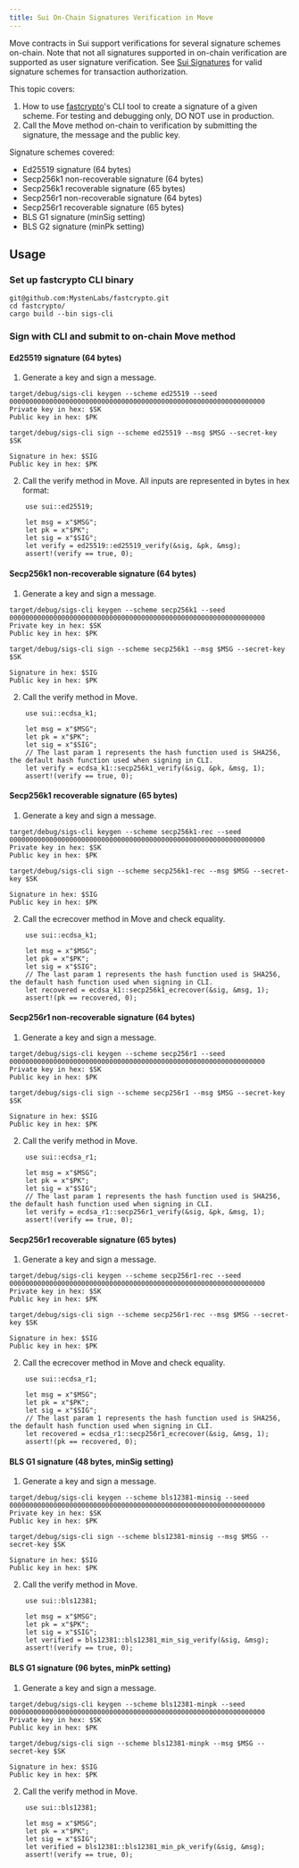 ```yaml
---
title: Sui On-Chain Signatures Verification in Move
---
```


Move contracts in Sui support verifications for several signature schemes on-chain. Note that not all signatures supported in on-chain verification are supported as user signature verification. See [Sui Signatures](sui-signatures.md#user-signature) for valid signature schemes for transaction authorization.

This topic covers:
 1. How to use [fastcrypto](https://github.com/MystenLabs/fastcrypto)'s CLI tool to create a signature of a given scheme. For testing and debugging only, DO NOT use in production.
 1. Call the Move method on-chain to verification by submitting the signature, the message and the public key. 

Signature schemes covered: 
 * Ed25519 signature (64 bytes)
 * Secp256k1 non-recoverable signature (64 bytes)
 * Secp256k1 recoverable signature (65 bytes)
 * Secp256r1 non-recoverable signature (64 bytes)
 * Secp256r1 recoverable signature (65 bytes)
 * BLS G1 signature (minSig setting)
 * BLS G2 signature (minPk setting)

## Usage

### Set up fastcrypto CLI binary

```shell
git@github.com:MystenLabs/fastcrypto.git
cd fastcrypto/
cargo build --bin sigs-cli
```

### Sign with CLI and submit to on-chain Move method

#### Ed25519 signature (64 bytes)

1. Generate a key and sign a message. 

```shell
target/debug/sigs-cli keygen --scheme ed25519 --seed 0000000000000000000000000000000000000000000000000000000000000000                
Private key in hex: $SK
Public key in hex: $PK

target/debug/sigs-cli sign --scheme ed25519 --msg $MSG --secret-key  $SK

Signature in hex: $SIG
Public key in hex: $PK
```

2. Call the verify method in Move. All inputs are represented in bytes in hex format:

```move
    use sui::ed25519;

    let msg = x"$MSG";
    let pk = x"$PK";
    let sig = x"$SIG";
    let verify = ed25519::ed25519_verify(&sig, &pk, &msg);
    assert!(verify == true, 0);
```

#### Secp256k1 non-recoverable signature (64 bytes)

1. Generate a key and sign a message. 

```shell
target/debug/sigs-cli keygen --scheme secp256k1 --seed 0000000000000000000000000000000000000000000000000000000000000000                
Private key in hex: $SK
Public key in hex: $PK

target/debug/sigs-cli sign --scheme secp256k1 --msg $MSG --secret-key $SK

Signature in hex: $SIG
Public key in hex: $PK
```

2. Call the verify method in Move.

```move
    use sui::ecdsa_k1;
    
    let msg = x"$MSG";
    let pk = x"$PK";
    let sig = x"$SIG";
    // The last param 1 represents the hash function used is SHA256, the default hash function used when signing in CLI.
    let verify = ecdsa_k1::secp256k1_verify(&sig, &pk, &msg, 1);
    assert!(verify == true, 0);
```

#### Secp256k1 recoverable signature (65 bytes)

1. Generate a key and sign a message. 

```shell
target/debug/sigs-cli keygen --scheme secp256k1-rec --seed 0000000000000000000000000000000000000000000000000000000000000000                
Private key in hex: $SK
Public key in hex: $PK

target/debug/sigs-cli sign --scheme secp256k1-rec --msg $MSG --secret-key $SK

Signature in hex: $SIG
Public key in hex: $PK
```

2. Call the ecrecover method in Move and check equality.
```move
    use sui::ecdsa_k1;

    let msg = x"$MSG";
    let pk = x"$PK";
    let sig = x"$SIG";
    // The last param 1 represents the hash function used is SHA256, the default hash function used when signing in CLI.
    let recovered = ecdsa_k1::secp256k1_ecrecover(&sig, &msg, 1);
    assert!(pk == recovered, 0);
```

#### Secp256r1 non-recoverable signature (64 bytes)

1. Generate a key and sign a message. 

```shell
target/debug/sigs-cli keygen --scheme secp256r1 --seed 0000000000000000000000000000000000000000000000000000000000000000                
Private key in hex: $SK
Public key in hex: $PK

target/debug/sigs-cli sign --scheme secp256r1 --msg $MSG --secret-key $SK

Signature in hex: $SIG
Public key in hex: $PK
```

2. Call the verify method in Move.

```move
    use sui::ecdsa_r1;

    let msg = x"$MSG";
    let pk = x"$PK";
    let sig = x"$SIG";
    // The last param 1 represents the hash function used is SHA256, the default hash function used when signing in CLI.
    let verify = ecdsa_r1::secp256r1_verify(&sig, &pk, &msg, 1);
    assert!(verify == true, 0);
```

#### Secp256r1 recoverable signature (65 bytes)

1. Generate a key and sign a message. 

```shell
target/debug/sigs-cli keygen --scheme secp256r1-rec --seed 0000000000000000000000000000000000000000000000000000000000000000                
Private key in hex: $SK
Public key in hex: $PK

target/debug/sigs-cli sign --scheme secp256r1-rec --msg $MSG --secret-key $SK

Signature in hex: $SIG
Public key in hex: $PK
```

2. Call the ecrecover method in Move and check equality.

```move
    use sui::ecdsa_r1;

    let msg = x"$MSG";
    let pk = x"$PK";
    let sig = x"$SIG";
    // The last param 1 represents the hash function used is SHA256, the default hash function used when signing in CLI.
    let recovered = ecdsa_r1::secp256r1_ecrecover(&sig, &msg, 1);
    assert!(pk == recovered, 0);
```

#### BLS G1 signature (48 bytes, minSig setting)

1. Generate a key and sign a message. 

```shell
target/debug/sigs-cli keygen --scheme bls12381-minsig --seed 0000000000000000000000000000000000000000000000000000000000000000                
Private key in hex: $SK
Public key in hex: $PK

target/debug/sigs-cli sign --scheme bls12381-minsig --msg $MSG --secret-key $SK

Signature in hex: $SIG
Public key in hex: $PK
```

2. Call the verify method in Move.

```move
    use sui::bls12381;

    let msg = x"$MSG";
    let pk = x"$PK";
    let sig = x"$SIG";
    let verified = bls12381::bls12381_min_sig_verify(&sig, &msg);
    assert!(verify == true, 0);
```

#### BLS G1 signature (96 bytes, minPk setting)

1. Generate a key and sign a message. 

```shell
target/debug/sigs-cli keygen --scheme bls12381-minpk --seed 0000000000000000000000000000000000000000000000000000000000000000                
Private key in hex: $SK
Public key in hex: $PK

target/debug/sigs-cli sign --scheme bls12381-minpk --msg $MSG --secret-key $SK

Signature in hex: $SIG
Public key in hex: $PK
```

2. Call the verify method in Move.

```move
    use sui::bls12381;

    let msg = x"$MSG";
    let pk = x"$PK";
    let sig = x"$SIG";
    let verified = bls12381::bls12381_min_pk_verify(&sig, &msg);
    assert!(verify == true, 0);
```